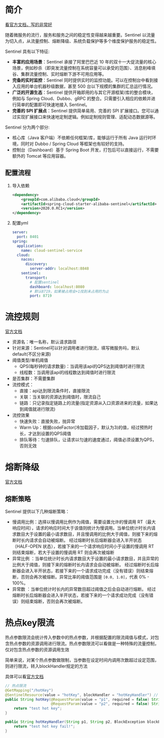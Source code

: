 # 简介

[看官方文档，写的非常好](https://github.com/alibaba/Sentinel/wiki/%E4%BB%8B%E7%BB%8D)

随着微服务的流行，服务和服务之间的稳定性变得越来越重要。Sentinel 以流量为切入点，从流量控制、熔断降级、系统负载保护等多个维度保护服务的稳定性。

Sentinel 具有以下特征:

- **丰富的应用场景**：Sentinel 承接了阿里巴巴近 10 年的双十一大促流量的核心场景，例如秒杀（即突发流量控制在系统容量可以承受的范围）、消息削峰填谷、集群流量控制、实时熔断下游不可用应用等。
- **完备的实时监控**：Sentinel 同时提供实时的监控功能。可以在控制台中看到接入应用的单台机器秒级数据，甚至 500 台以下规模的集群的汇总运行情况。
- **广泛的开源生态**：Sentinel 提供开箱即用的与其它开源框架/库的整合模块，例如与 Spring Cloud、Dubbo、gRPC 的整合。只需要引入相应的依赖并进行简单的配置即可快速地接入 Sentinel。
- **完善的 SPI 扩展点**：Sentinel 提供简单易用、完善的 SPI 扩展接口。您可以通过实现扩展接口来快速地定制逻辑。例如定制规则管理、适配动态数据源等。

Sentinel 分为两个部分:

- 核心库（Java 客户端）不依赖任何框架/库，能够运行于所有 Java 运行时环境，同时对 Dubbo / Spring Cloud 等框架也有较好的支持。
- 控制台（Dashboard）基于 Spring Boot 开发，打包后可以直接运行，不需要额外的 Tomcat 等应用容器。



## 配置流程

1. 导入依赖

   ```xml
   <dependency>
       <groupId>com.alibaba.cloud</groupId>
       <artifactId>spring-cloud-starter-alibaba-sentinel</artifactId>
       <version>2020.0.RC1</version>
   </dependency>
   ```

2. 配置yml

   ```yaml
   server:
     port: 8401
   spring:
     application:
       name: cloud-sentinel-service
     cloud:
       nacos:
         discovery:
           server-addr: localhost:8848
       sentinel:
         transport:
           # 配置sentinel
           dashboard: localhost:8080
           # 默认8719，如果被占用会+1找到未占用的为止
           port: 8719
   ```



# 流控规则

[官方文档](https://github.com/alibaba/Sentinel/wiki/%E6%B5%81%E9%87%8F%E6%8E%A7%E5%88%B6)

* 资源名：唯一名称，默认请求路径
* 针对来源：Sentinel可以针对调用者进行限流，填写微服务吗，默认default(不区分来源)
* 阈值类型/单机阈值
  * QPS(每秒钟的请求数量)：当调用该api的QPS达到阈值时进行限流
  * 线程数：当调用该api的线程数达到阈值时进行限流
* 是否集群：不需要集群
* 流控模式：
  * 直接：api达到限流条件时，直接限流
  * 关联：当关联的资源达到阈值时，限流自己
  * 链路：只记录指定链路上的流量(指定资源从入口资源进来的流量，如果达到阈值就进行限流)
* 流控效果
  * 快速失败：直接失败，抛异常
  * Warm Up：根据codeFactor(冷加载因子，默认为3)的值，经过预热时长，才达到设置的QPS阈值
  * 排队等待：匀速排队，让请求以匀速的速度通过，阈值必须设置为QPS，否则无效



# 熔断降级

[官方文档](https://github.com/alibaba/Sentinel/wiki/%E7%86%94%E6%96%AD%E9%99%8D%E7%BA%A7)

## 熔断策略

Sentinel 提供以下几种熔断策略：

- 慢调用比例：选择以慢调用比例作为阈值，需要设置允许的慢调用 RT（最大响应时间），请求的响应时间大于该值则统计为慢调用。当单位统计时长内请求数目大于设置的最小请求数目，并且慢调用的比例大于阈值，则接下来的熔断时长内请求会自动被熔断。
  经过熔断时长后熔断器会进入半开状态（HALF-OPEN 状态），若接下来的一个请求响应时间小于设置的慢调用 RT 则结束熔断，若大于设置的慢调用 RT 则会再次被熔断
- 异常比例 ：当单位统计时长内请求数目大于设置的最小请求数目，并且异常的比例大于阈值，则接下来的熔断时长内请求会自动被熔断。
  经过熔断时长后熔断器会进入半开状态，若接下来的一个请求成功完成（没有错误）则结束熔断，否则会再次被熔断。异常比率的阈值范围是 `[0.0, 1.0]`，代表 0% - 100%。
- 异常数 ：当单位统计时长内的异常数目超过阈值之后会自动进行熔断。
  经过熔断时长后熔断器会进入半开状态，若接下来的一个请求成功完成（没有错误）则结束熔断，否则会再次被熔断。



# 热点key限流

热点参数限流会统计传入参数中的热点参数，并根据配置的限流阈值与模式，对包含热点参数的资源调用进行限流。热点参数限流可以看做是一种特殊的流量控制，仅对包含热点参数的资源调用生效

简单来说，对某个热点参数做限制，当参数在设定时间内调用次数超过设定范围，则进行限流，转入blockHandler规定的方法

具体可以看[官方文档](https://github.com/alibaba/Sentinel/wiki/%E7%83%AD%E7%82%B9%E5%8F%82%E6%95%B0%E9%99%90%E6%B5%81)

```java
// 热点限流
@GetMapping("/hotKey")
@SentinelResource(value = "hotKey", blockHandler = "hotKeyHandler") // blockHandler表示备用方法
public String hotKey(@RequestParam(value = "p1", required = false) String p1,
                     @RequestParam(value = "p2", required = false) String p2) {
    return "test hot key";
}

public String hotKeyHandler(String p1, String p2, BlockException blockException) {
    return "test hot key fail!";
}
```